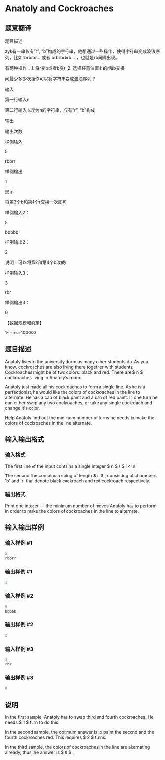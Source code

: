 # Anatoly and Cockroaches

## 题意翻译

题目描述

zyk有一串仅有”r”, “b”构成的字符串，他想通过一些操作，使得字符串变成波浪序列，比如rbrbrbr… 或者 brbrbrbrb… ，也就是rb间隔出现。

有两种操作：1. 将r变b或者b变r; 2. 选择任意位置上的r和b交换

问最少多少次操作可以将字符串变成波浪序列？

输入

第一行输入n

第二行输入长度为n的字符串，仅有”r”, “b”构成

输出

输出次数

样例输入

5

rbbrr

样例输出

1

提示

将第3个b和第4个r交换一次即可

样例输入2：

5

bbbbb

样例输出2：

2

说明：可以将第2和第4个b改成r

样例输入3：

3

rbr

样例输出3：

0

【数据规模和约定】

1<=n<=100000

## 题目描述

Anatoly lives in the university dorm as many other students do. As you know, cockroaches are also living there together with students. Cockroaches might be of two colors: black and red. There are $ n $ cockroaches living in Anatoly's room.

Anatoly just made all his cockroaches to form a single line. As he is a perfectionist, he would like the colors of cockroaches in the line to alternate. He has a can of black paint and a can of red paint. In one turn he can either swap any two cockroaches, or take any single cockroach and change it's color.

Help Anatoly find out the minimum number of turns he needs to make the colors of cockroaches in the line alternate.

## 输入输出格式

### 输入格式

The first line of the input contains a single integer $ n $ ( $ 1<=n

The second line contains a string of length $ n $ , consisting of characters 'b' and 'r' that denote black cockroach and red cockroach respectively.

### 输出格式

Print one integer — the minimum number of moves Anatoly has to perform in order to make the colors of cockroaches in the line to alternate.

## 输入输出样例

### 输入样例 #1

```cpp
5
rbbrr

```
### 输出样例 #1

```cpp
1

```
### 输入样例 #2

```cpp
5
bbbbb

```
### 输出样例 #2

```cpp
2

```
### 输入样例 #3

```cpp
3
rbr

```
### 输出样例 #3

```cpp
0

```
## 说明

In the first sample, Anatoly has to swap third and fourth cockroaches. He needs $ 1 $ turn to do this.

In the second sample, the optimum answer is to paint the second and the fourth cockroaches red. This requires $ 2 $ turns.

In the third sample, the colors of cockroaches in the line are alternating already, thus the answer is $ 0 $ .

